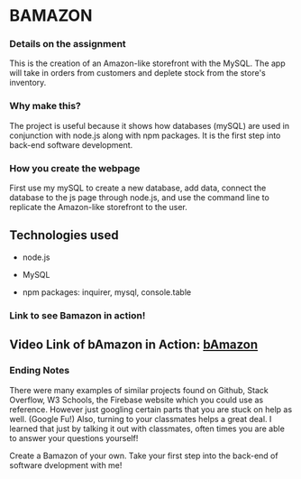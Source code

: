 # BAMAZON

### Details on the assignment
This is the creation of an Amazon-like storefront with the MySQL. The app will take in orders from customers and deplete stock from the store's inventory. 

### Why make this?
The project is useful because it shows how databases (mySQL) are used in conjunction with node.js along with npm packages. It is the first step into back-end software development. 

### How you create the webpage

First use my mySQL to create a new database, add data, connect the database to the js page through node.js, and use the command line to replicate the Amazon-like storefront to the user. 

## Technologies used

* node.js

* MySQL

* npm packages: inquirer, mysql, console.table 

### Link to see Bamazon in action!

## Video Link of bAmazon in Action: [bAmazon](https://drive.google.com/file/d/1iT7XKuTd7pM9AO5FnoIFICxCNZnxNWiq/view?usp=sharing)

### Ending Notes

There were many examples of similar projects found on Github, Stack Overflow, W3 Schools, the Firebase website which you could use as reference. However just googling certain parts that you are stuck on help as well. (Google Fu!) Also, turning to your classmates helps a great deal. I learned that just by talking it out with classmates, often times you are able to answer your questions yourself!

Create a Bamazon of your own. Take your first step into the back-end of software dvelopment with me!